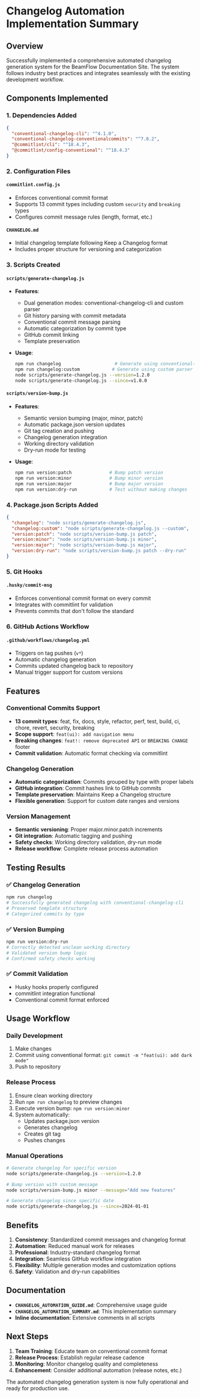 # Changelog Automation Implementation Summary

## Overview

Successfully implemented a comprehensive automated changelog generation system for the BeamFlow Documentation Site. The system follows industry best practices and integrates seamlessly with the existing development workflow.

## Components Implemented

### 1. Dependencies Added

```json
{
  "conventional-changelog-cli": "^4.1.0",
  "conventional-changelog-conventionalcommits": "^7.0.2", 
  "@commitlint/cli": "^18.4.3",
  "@commitlint/config-conventional": "^18.4.3"
}
```

### 2. Configuration Files

#### `commitlint.config.js`
- Enforces conventional commit format
- Supports 13 commit types including custom `security` and `breaking` types
- Configures commit message rules (length, format, etc.)

#### `CHANGELOG.md`
- Initial changelog template following Keep a Changelog format
- Includes proper structure for versioning and categorization

### 3. Scripts Created

#### `scripts/generate-changelog.js`
- **Features**:
  - Dual generation modes: conventional-changelog-cli and custom parser
  - Git history parsing with commit metadata
  - Conventional commit message parsing
  - Automatic categorization by commit type
  - GitHub commit linking
  - Template preservation

- **Usage**:
  ```bash
  npm run changelog                    # Generate using conventional-changelog-cli
  npm run changelog:custom            # Generate using custom parser
  node scripts/generate-changelog.js --version=1.2.0
  node scripts/generate-changelog.js --since=v1.0.0
  ```

#### `scripts/version-bump.js`
- **Features**:
  - Semantic version bumping (major, minor, patch)
  - Automatic package.json version updates
  - Git tag creation and pushing
  - Changelog generation integration
  - Working directory validation
  - Dry-run mode for testing

- **Usage**:
  ```bash
  npm run version:patch              # Bump patch version
  npm run version:minor              # Bump minor version  
  npm run version:major              # Bump major version
  npm run version:dry-run            # Test without making changes
  ```

### 4. Package.json Scripts Added

```json
{
  "changelog": "node scripts/generate-changelog.js",
  "changelog:custom": "node scripts/generate-changelog.js --custom",
  "version:patch": "node scripts/version-bump.js patch",
  "version:minor": "node scripts/version-bump.js minor", 
  "version:major": "node scripts/version-bump.js major",
  "version:dry-run": "node scripts/version-bump.js patch --dry-run"
}
```

### 5. Git Hooks

#### `.husky/commit-msg`
- Enforces conventional commit format on every commit
- Integrates with commitlint for validation
- Prevents commits that don't follow the standard

### 6. GitHub Actions Workflow

#### `.github/workflows/changelog.yml`
- Triggers on tag pushes (`v*`)
- Automatic changelog generation
- Commits updated changelog back to repository
- Manual trigger support for custom versions

## Features

### Conventional Commits Support
- **13 commit types**: feat, fix, docs, style, refactor, perf, test, build, ci, chore, revert, security, breaking
- **Scope support**: `feat(ui): add navigation menu`
- **Breaking changes**: `feat!: remove deprecated API` or `BREAKING CHANGE` footer
- **Commit validation**: Automatic format checking via commitlint

### Changelog Generation
- **Automatic categorization**: Commits grouped by type with proper labels
- **GitHub integration**: Commit hashes link to GitHub commits
- **Template preservation**: Maintains Keep a Changelog structure
- **Flexible generation**: Support for custom date ranges and versions

### Version Management
- **Semantic versioning**: Proper major.minor.patch increments
- **Git integration**: Automatic tagging and pushing
- **Safety checks**: Working directory validation, dry-run mode
- **Release workflow**: Complete release process automation

## Testing Results

### ✅ Changelog Generation
```bash
npm run changelog
# Successfully generated changelog with conventional-changelog-cli
# Preserved template structure
# Categorized commits by type
```

### ✅ Version Bumping
```bash
npm run version:dry-run
# Correctly detected unclean working directory
# Validated version bump logic
# Confirmed safety checks working
```

### ✅ Commit Validation
- Husky hooks properly configured
- commitlint integration functional
- Conventional commit format enforced

## Usage Workflow

### Daily Development
1. Make changes
2. Commit using conventional format: `git commit -m "feat(ui): add dark mode"`
3. Push to repository

### Release Process
1. Ensure clean working directory
2. Run `npm run changelog` to preview changes
3. Execute version bump: `npm run version:minor`
4. System automatically:
   - Updates package.json version
   - Generates changelog
   - Creates git tag
   - Pushes changes

### Manual Operations
```bash
# Generate changelog for specific version
node scripts/generate-changelog.js --version=1.2.0

# Bump version with custom message
node scripts/version-bump.js minor --message="Add new features"

# Generate changelog since specific date
node scripts/generate-changelog.js --since=2024-01-01
```

## Benefits

1. **Consistency**: Standardized commit messages and changelog format
2. **Automation**: Reduced manual work for releases
3. **Professional**: Industry-standard changelog format
4. **Integration**: Seamless GitHub workflow integration
5. **Flexibility**: Multiple generation modes and customization options
6. **Safety**: Validation and dry-run capabilities

## Documentation

- **`CHANGELOG_AUTOMATION_GUIDE.md`**: Comprehensive usage guide
- **`CHANGELOG_AUTOMATION_SUMMARY.md`**: This implementation summary
- **Inline documentation**: Extensive comments in all scripts

## Next Steps

1. **Team Training**: Educate team on conventional commit format
2. **Release Process**: Establish regular release cadence
3. **Monitoring**: Monitor changelog quality and completeness
4. **Enhancement**: Consider additional automation (release notes, etc.)

The automated changelog generation system is now fully operational and ready for production use.

